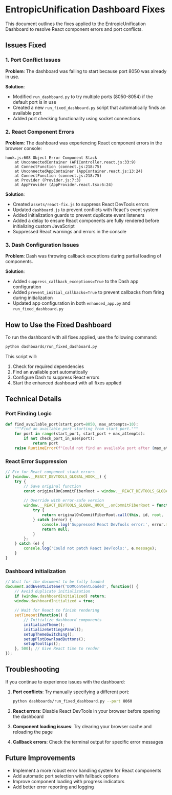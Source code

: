 # EntropicUnification Dashboard Fixes

This document outlines the fixes applied to the EntropicUnification Dashboard to resolve React component errors and port conflicts.

## Issues Fixed

### 1. Port Conflict Issues

**Problem**: The dashboard was failing to start because port 8050 was already in use.

**Solution**:
- Modified `run_dashboard.py` to try multiple ports (8050-8054) if the default port is in use
- Created a new `run_fixed_dashboard.py` script that automatically finds an available port
- Added port checking functionality using socket connections

### 2. React Component Errors

**Problem**: The dashboard was experiencing React component errors in the browser console:
```
hook.js:608 Object Error Component Stack
    at UnconnectedContainer (APIController.react.js:33:9)
    at ConnectFunction (connect.js:218:75)
    at UnconnectedAppContainer (AppContainer.react.js:13:24)
    at ConnectFunction (connect.js:218:75)
    at Provider (Provider.js:7:3)
    at AppProvider (AppProvider.react.tsx:6:24)
```

**Solution**:
- Created `assets/react-fix.js` to suppress React DevTools errors
- Updated `dashboard.js` to prevent conflicts with React's event system
- Added initialization guards to prevent duplicate event listeners
- Added a delay to ensure React components are fully rendered before initializing custom JavaScript
- Suppressed React warnings and errors in the console

### 3. Dash Configuration Issues

**Problem**: Dash was throwing callback exceptions during partial loading of components.

**Solution**:
- Added `suppress_callback_exceptions=True` to the Dash app configuration
- Added `prevent_initial_callbacks=True` to prevent callbacks from firing during initialization
- Updated app configuration in both `enhanced_app.py` and `run_fixed_dashboard.py`

## How to Use the Fixed Dashboard

To run the dashboard with all fixes applied, use the following command:

```bash
python dashboards/run_fixed_dashboard.py
```

This script will:
1. Check for required dependencies
2. Find an available port automatically
3. Configure Dash to suppress React errors
4. Start the enhanced dashboard with all fixes applied

## Technical Details

### Port Finding Logic

```python
def find_available_port(start_port=8050, max_attempts=10):
    """Find an available port starting from start_port."""
    for port in range(start_port, start_port + max_attempts):
        if not check_port_in_use(port):
            return port
    raise RuntimeError(f"Could not find an available port after {max_attempts} attempts")
```

### React Error Suppression

```javascript
// Fix for React component stack errors
if (window.__REACT_DEVTOOLS_GLOBAL_HOOK__) {
    try {
        // Save original function
        const originalOnCommitFiberRoot = window.__REACT_DEVTOOLS_GLOBAL_HOOK__.onCommitFiberRoot;
        
        // Override with error-safe version
        window.__REACT_DEVTOOLS_GLOBAL_HOOK__.onCommitFiberRoot = function(id, root, ...rest) {
            try {
                return originalOnCommitFiberRoot.call(this, id, root, ...rest);
            } catch (error) {
                console.log('Suppressed React DevTools error:', error.message);
                return null;
            }
        };
    } catch (e) {
        console.log('Could not patch React DevTools:', e.message);
    }
}
```

### Dashboard Initialization

```javascript
// Wait for the document to be fully loaded
document.addEventListener('DOMContentLoaded', function() {
    // Avoid duplicate initialization
    if (window.dashboardInitialized) return;
    window.dashboardInitialized = true;
    
    // Wait for React to finish rendering
    setTimeout(function() {
        // Initialize dashboard components
        initializeTheme();
        initializeSettingsPanel();
        setupThemeSwitching();
        setupPlotDownloadButtons();
        setupTooltips();
    }, 500); // Give React time to render
});
```

## Troubleshooting

If you continue to experience issues with the dashboard:

1. **Port conflicts**: Try manually specifying a different port:
   ```bash
   python dashboards/run_fixed_dashboard.py --port 8060
   ```

2. **React errors**: Disable React DevTools in your browser before opening the dashboard

3. **Component loading issues**: Try clearing your browser cache and reloading the page

4. **Callback errors**: Check the terminal output for specific error messages

## Future Improvements

- Implement a more robust error handling system for React components
- Add automatic port selection with fallback options
- Improve component loading with progress indicators
- Add better error reporting and logging
